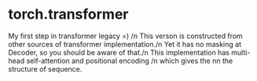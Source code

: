 # torch.transformer
My first step in transformer legacy =) /n
This verson is constructed from other sources of transformer implementation./n
Yet it has no masking at Decoder, so you should be aware of that./n
This implementation has multi-head self-attention and positional encoding /n
which gives the nn the structure of sequence.
